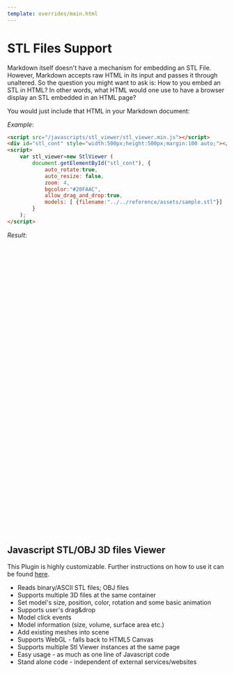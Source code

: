 ```yaml
---
template: overrides/main.html
---
```


# STL Files Support

Markdown itself doesn't have a mechanism for embedding an STL File. However, Markdown accepts raw HTML in its input and passes it through unaltered. So the question you might want to ask is: How to you embed an STL in HTML? In other words, what HTML would one use to have a browser display an STL embedded in an HTML page?

You would just include that HTML in your Markdown document:

_Example_:

``` html linenums="1"
<script src="/javascripts/stl_viewer/stl_viewer.min.js"></script>
<div id="stl_cont" style="width:500px;height:500px;margin:100 auto;"></div>
<script>
    var stl_viewer=new StlViewer (
        document.getElementById("stl_cont"), {
            auto_rotate:true,
            auto_resize: false,
            zoom: 4,
            bgcolor:"#20FAAC",
            allow_drag_and_drop:true,
            models: [ {filename:"../../reference/assets/sample.stl"}]
        }
    );
</script>
```

_Result_:

<script src="/javascripts/stl_viewer/stl_viewer.min.js"></script>
<div id="stl_cont" style="width:500px;height:500px;margin:100 auto;"></div>
<script>
    var stl_viewer=new StlViewer (
        document.getElementById("stl_cont"), {
            auto_rotate:true,
            auto_resize: false,
            zoom: 4,
            bgcolor:"#20FAAC",
            allow_drag_and_drop:true,
            models: [ {filename:"../../reference/assets/sample.stl"}]
        }
    );
</script>

## Javascript STL/OBJ 3D files Viewer

This Plugin is highly customizable. Further instructions on how to use it can be found [here][1].

- Reads binary/ASCII STL files; OBJ files
- Supports multiple 3D files at the same container
- Set model's size, position, color, rotation and some basic animation
- Supports user's drag&drop
- Model click events
- Model information (size, volume, surface area etc.)
- Add existing meshes into scene
- Supports WebGL - falls back to HTML5 Canvas
- Supports multiple Stl Viewer instances at the same page
- Easy usage - as much as one line of Javascript code
- Stand alone code - independent of external services/websites 

[1]: https://www.viewstl.com/plugin/